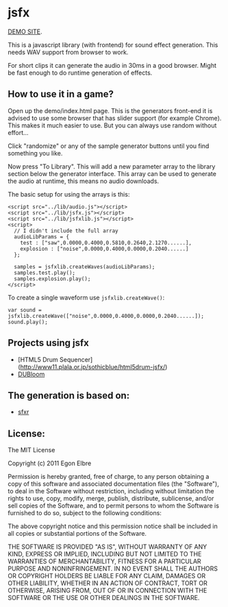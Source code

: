 #  jsfx

[DEMO SITE](http://www.egonelbre.com/js/jsfx).

This is a javascript library (with frontend) for sound effect generation.
This needs WAV support from browser to work.

For short clips it can generate the audio in 30ms in a good browser. Might
be fast enough to do runtime generation of effects.

## How to use it in a game?

Open up the demo/index.html page. This is the generators front-end
it is advised to use some browser that has slider support (for example Chrome).
This makes it much easier to use. But you can always use random without effort...

Click "randomize" or any of the sample generator buttons until you find something
you like.

Now press "To Library". This will add a new parameter array to the library
section below the generator interface. This array can be used to generate the
audio at runtime, this means no audio downloads.

The basic setup for using the arrays is this:

    <script src="../lib/audio.js"></script>
    <script src="../lib/jsfx.js"></script>
    <script src="../lib/jsfxlib.js"></script>
    <script>
      // I didn't include the full array
      audioLibParams = {
        test : ["saw",0.0000,0.4000,0.5810,0.2640,2.1270......],
        explosion : ["noise",0.0000,0.4000,0.0000,0.2040......]
      };

      samples = jsfxlib.createWaves(audioLibParams);
      samples.test.play();
      samples.explosion.play();
    </script>

To create a single waveform use `jsfxlib.createWave()`:

    var sound = jsfxlib.createWave(["noise",0.0000,0.4000,0.0000,0.2040......]);
    sound.play();

## Projects using jsfx

* [HTML5 Drum Sequencer] (http://www11.plala.or.jp/sothicblue/html5drum-jsfx/)
* [DUBloom](https://github.com/dubharmonic/DUBloom)

## The generation is based on:

* [sfxr](http://www.drpetter.se/project_sfxr.html)

## License:

The MIT License

Copyright (c) 2011 Egon Elbre

Permission is hereby granted, free of charge, to any person obtaining a copy
of this software and associated documentation files (the "Software"), to deal
in the Software without restriction, including without limitation the rights
to use, copy, modify, merge, publish, distribute, sublicense, and/or sell
copies of the Software, and to permit persons to whom the Software is
furnished to do so, subject to the following conditions:

The above copyright notice and this permission notice shall be included in
all copies or substantial portions of the Software.

THE SOFTWARE IS PROVIDED "AS IS", WITHOUT WARRANTY OF ANY KIND, EXPRESS OR
IMPLIED, INCLUDING BUT NOT LIMITED TO THE WARRANTIES OF MERCHANTABILITY,
FITNESS FOR A PARTICULAR PURPOSE AND NONINFRINGEMENT. IN NO EVENT SHALL THE
AUTHORS OR COPYRIGHT HOLDERS BE LIABLE FOR ANY CLAIM, DAMAGES OR OTHER
LIABILITY, WHETHER IN AN ACTION OF CONTRACT, TORT OR OTHERWISE, ARISING FROM,
OUT OF OR IN CONNECTION WITH THE SOFTWARE OR THE USE OR OTHER DEALINGS IN
THE SOFTWARE.
